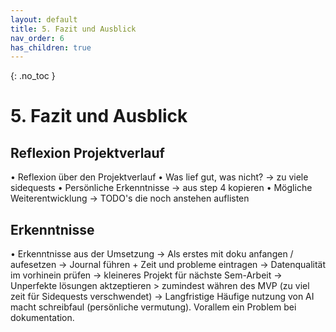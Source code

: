 ```yaml
---
layout: default
title: 5. Fazit und Ausblick
nav_order: 6
has_children: true
---
```


{: .no_toc }

# 5. Fazit und Ausblick

## Reflexion Projektverlauf

• Reflexion über den Projektverlauf
• Was lief gut, was nicht?
    -> zu viele sidequests
• Persönliche Erkenntnisse
    -> aus step 4 kopieren
• Mögliche Weiterentwicklung
    -> TODO's die noch anstehen auflisten

## Erkenntnisse

• Erkenntnisse aus der Umsetzung
-> Als erstes mit doku anfangen / aufesetzen
-> Journal führen + Zeit und probleme eintragen
-> Datenqualität im vorhinein prüfen
-> kleineres Projekt für nächste Sem-Arbeit
-> Unperfekte lösungen aktzeptieren > zumindest währen des MVP (zu viel zeit für Sidequests verschwendet)
-> Langfristige Häufige nutzung von AI macht schreibfaul (persönliche vermutung). Vorallem ein Problem bei dokumentation.



